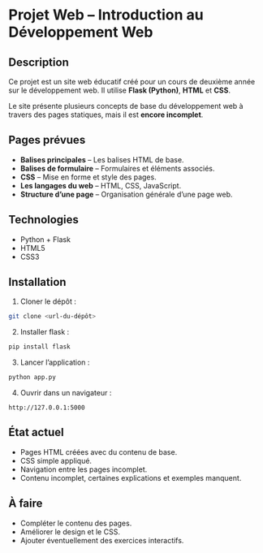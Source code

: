 # Projet Web – Introduction au Développement Web

## Description

Ce projet est un site web éducatif créé pour un cours de deuxième année sur le développement web. Il utilise **Flask (Python)**, **HTML** et **CSS**.

Le site présente plusieurs concepts de base du développement web à travers des pages statiques, mais il est **encore incomplet**.

## Pages prévues

* **Balises principales** – Les balises HTML de base.
* **Balises de formulaire** – Formulaires et éléments associés.
* **CSS** – Mise en forme et style des pages.
* **Les langages du web** – HTML, CSS, JavaScript.
* **Structure d’une page** – Organisation générale d’une page web.

## Technologies

* Python + Flask
* HTML5
* CSS3

## Installation

1. Cloner le dépôt :

```bash
git clone <url-du-dépôt>
```

2. Installer flask :

```bash
pip install flask
```

3. Lancer l’application :

```bash
python app.py
```

4. Ouvrir dans un navigateur :

```
http://127.0.0.1:5000
```

## État actuel

* Pages HTML créées avec du contenu de base.
* CSS simple appliqué.
* Navigation entre les pages incomplet.
* Contenu incomplet, certaines explications et exemples manquent.

## À faire

* Compléter le contenu des pages.
* Améliorer le design et le CSS.
* Ajouter éventuellement des exercices interactifs.

